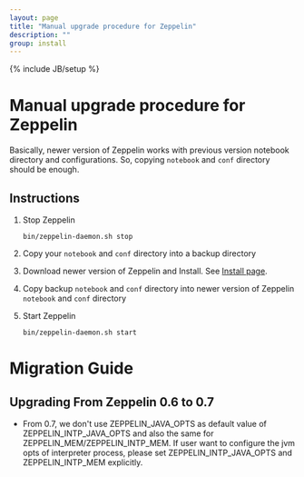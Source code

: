 ```yaml
---
layout: page
title: "Manual upgrade procedure for Zeppelin"
description: ""
group: install
---
```

<!--
Licensed under the Apache License, Version 2.0 (the "License");
you may not use this file except in compliance with the License.
You may obtain a copy of the License at

http://www.apache.org/licenses/LICENSE-2.0

Unless required by applicable law or agreed to in writing, software
distributed under the License is distributed on an "AS IS" BASIS,
WITHOUT WARRANTIES OR CONDITIONS OF ANY KIND, either express or implied.
See the License for the specific language governing permissions and
limitations under the License.
-->
{% include JB/setup %}

# Manual upgrade procedure for Zeppelin

<div id="toc"></div>

Basically, newer version of Zeppelin works with previous version notebook directory and configurations.
So, copying `notebook` and `conf` directory should be enough.

## Instructions
1. Stop Zeppelin

    ```
    bin/zeppelin-daemon.sh stop
    ```

1. Copy your `notebook` and `conf` directory into a backup directory

1. Download newer version of Zeppelin and Install. See [Install page](./install.html#installation).

1. Copy backup `notebook` and `conf` directory into newer version of Zeppelin `notebook` and `conf` directory

1. Start Zeppelin

   ```
   bin/zeppelin-daemon.sh start
   ```

# Migration Guide

## Upgrading From Zeppelin 0.6 to 0.7

 - From 0.7, we don't use ZEPPELIN_JAVA_OPTS as default value of ZEPPELIN_INTP_JAVA_OPTS and also the same for ZEPPELIN_MEM/ZEPPELIN_INTP_MEM. If user want to configure the jvm opts of interpreter process, please set ZEPPELIN_INTP_JAVA_OPTS and ZEPPELIN_INTP_MEM explicitly.